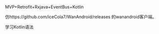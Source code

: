 MVP+Retrofit+Rxjava+EventBus+Kotlin

仿https://github.com/iceCola7/WanAndroid/releases  的wanandroid客户端。

学习Kotlin语法

